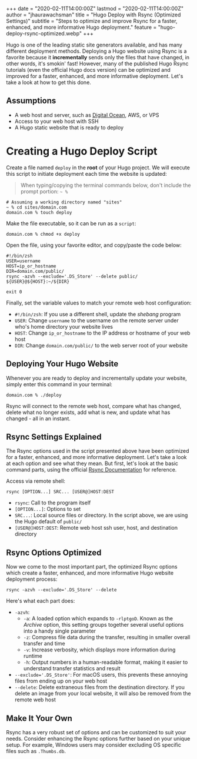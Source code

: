 +++
date = "2020-02-11T14:00:00Z"
lastmod = "2020-02-11T14:00:00Z"
author = "jhaurawachsman"
title = "Hugo Deploy with Rsync (Optimized Settings)"
subtitle = "Steps to optimize and improve Rsync for a faster, enhanced, and more informative Hugo deployment."
feature = "hugo-deploy-rsync-optimized.webp"
+++

Hugo is one of the leading static site generators available, and has many different deployment methods. Deploying a Hugo website using Rsync is a favorite because it __incrementally__ sends only the files that have changed, in other words, it's smokin' fast! However, many of the published Hugo Rsync tutorials (even the official Hugo docs version) can be optimized and improved for a faster, enhanced, and more informative deployment. Let's take a look at how to get this done.

## Assumptions

- A web host and server, such as [Digital Ocean](http://bit.ly/3bzw7Rg), AWS, or VPS
- Access to your web host with SSH
- A Hugo static website that is ready to deploy

# Creating a Hugo Deploy Script

Create a file named `deploy` in the __root__ of your Hugo project. We will execute this script to initiate deployment each time the website is updated:

> When typing/copying the terminal commands below, don't include the prompt portion: `~ %`

```shell
# Assuming a working directory named "sites"
~ % cd sites/domain.com
domain.com % touch deploy
```

Make the file executable, so it can be run as a `script`:

```shell
domain.com % chmod +x deploy
```

Open the file, using your favorite editor, and copy/paste the code below:

```shell
#!/bin/zsh
USER=username
HOST=ip_or_hostname
DIR=domain.com/public/
rsync -azvh --exclude='.DS_Store' --delete public/ ${USER}@${HOST}:~/${DIR}

exit 0
```

Finally, set the variable values to match your remote web host configuration:

- `#!/bin/zsh`: If you use a different shell, update the _shebang_ program
- `USER`: Change `username` to the username on the remote server under who's home directory your website lives
- `HOST`: Change `ip_or_hostname` to the IP address or hostname of your web host
- `DIR`: Change `domain.com/public/` to the web server root of your website

## Deploying Your Hugo Website

Whenever you are ready to deploy and incrementally update your website, simply enter this command in your terminal:

```shell
domain.com % ./deploy
```

Rsync will connect to the remote web host, compare what has changed, delete what no longer exists, add what is new, and update what has changed - all in an instant.

## Rsync Settings Explained

The Rsync options used in the script presented above have been optimized for a faster, enhanced, and more informative deployment. Let's take a look at each option and see what they mean. But first, let's look at the basic command parts, using the official [Rsync Documentation](https://download.samba.org/pub/rsync/rsync.html) for reference.

Access via remote shell:

```shell
rsync [OPTION...] SRC... [USER@]HOST:DEST
```

- `rsync`: Call to the program itself
- `[OPTION...]`: Options to set
- `SRC...`: Local source files or directory. In the script above, we are using the Hugo default of `public/`
- `[USER@]HOST:DEST`: Remote web host ssh user, host, and destination directory

## Rsync Options Optimized

Now we come to the most important part, the optimized Rsync options which create a faster, enhanced, and more informative Hugo website deployment process:

```shell
rsync -azvh --exclude='.DS_Store' --delete
```

Here's what each part does:

- `-azvh`:
    - `-a`: A loaded option which expands to `-rlptgoD`. Known as the _Archive_ option, this setting groups together several useful options into a handy single parameter
    - `-z`: Compress file data during the transfer, resulting in smaller overall transfer and time
    - `-v`: Increase verbosity, which displays more information during runtime
    - `-h`: Output numbers in a human-readable format, making it easier to understand transfer statistics and result
- `--exclude='.DS_Store'`: For macOS users, this prevents these annoying files from ending up on your web host
- `--delete`: Delete extraneous files from the destination directory. If you delete an image from your local website, it will also be removed from the remote web host

## Make It Your Own

Rsync has a very robust set of options and can be customized to suit your needs. Consider enhancing the Rsync options further based on your unique setup. For example, Windows users may consider excluding OS specific files such as `.Thumbs.db`.

